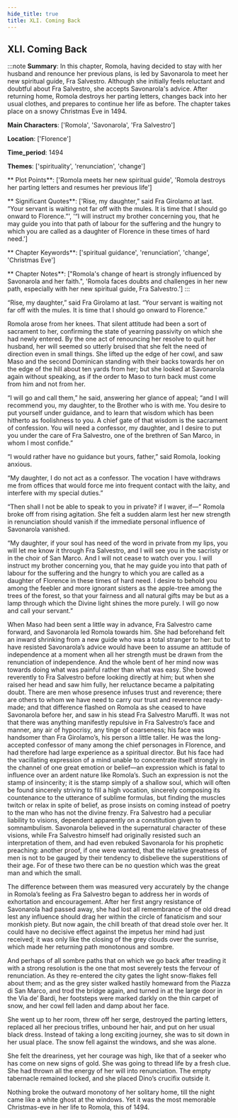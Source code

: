 ```yaml
---
hide_title: true
title: XLI. Coming Back
---
```

## XLI. Coming Back
:::note
**Summary**:
In this chapter, Romola, having decided to stay with her husband and renounce her previous plans, is led by Savonarola to meet her new spiritual guide, Fra Salvestro. Although she initially feels reluctant and doubtful about Fra Salvestro, she accepts Savonarola's advice. After returning home, Romola destroys her parting letters, changes back into her usual clothes, and prepares to continue her life as before. The chapter takes place on a snowy Christmas Eve in 1494.

**Main Characters**:
['Romola', 'Savonarola', 'Fra Salvestro']

**Location**:
['Florence']

**Time_period**:
1494

**Themes**:
['spirituality', 'renunciation', 'change']

** Plot Points**:
['Romola meets her new spiritual guide', 'Romola destroys her parting letters and resumes her previous life']

** Significant Quotes**:
['Rise, my daughter,” said Fra Girolamo at last. “Your servant is waiting not far off with the mules. It is time that I should go onward to Florence.”', '“I will instruct my brother concerning you, that he may guide you into that path of labour for the suffering and the hungry to which you are called as a daughter of Florence in these times of hard need.']

** Chapter Keywords**:
['spiritual guidance', 'renunciation', 'change', 'Christmas Eve']

** Chapter Notes**:
["Romola's change of heart is strongly influenced by Savonarola and her faith.", 'Romola faces doubts and challenges in her new path, especially with her new spiritual guide, Fra Salvestro.']
:::


“Rise, my daughter,” said Fra Girolamo at last. “Your servant is waiting not far off with the mules. It is time that I should go onward to Florence.” 

Romola arose from her knees. That silent attitude had been a sort of sacrament to her, confirming the state of yearning passivity on which she had newly entered. By the one act of renouncing her resolve to quit her husband, her will seemed so utterly bruised that she felt the need of direction even in small things. She lifted up the edge of her cowl, and saw Maso and the second Dominican standing with their backs towards her on the edge of the hill about ten yards from her; but she looked at Savonarola again without speaking, as if the order to Maso to turn back must come from him and not from her. 

“I will go and call them,” he said, answering her glance of appeal; “and I will recommend you, my daughter, to the Brother who is with me. You desire to put yourself under guidance, and to learn that wisdom which has been hitherto as foolishness to you. A chief gate of that wisdom is the sacrament of confession. You will need a confessor, my daughter, and I desire to put you under the care of Fra Salvestro, one of the brethren of San Marco, in whom I most confide.” 

“I would rather have no guidance but yours, father,” said Romola, looking anxious. 

“My daughter, I do not act as a confessor. The vocation I have withdraws me from offices that would force me into frequent contact with the laity, and interfere with my special duties.” 

“Then shall I not be able to speak to you in private? if I waver, if—” Romola broke off from rising agitation. She felt a sudden alarm lest her new strength in renunciation should vanish if the immediate personal influence of Savonarola vanished. 

“My daughter, if your soul has need of the word in private from my lips, you will let me know it through Fra Salvestro, and I will see you in the sacristy or in the choir of San Marco. And I will not cease to watch over you. I will instruct my brother concerning you, that he may guide you into that path of labour for the suffering and the hungry to which you are called as a daughter of Florence in these times of hard need. I desire to behold you among the feebler and more ignorant sisters as the apple-tree among the trees of the forest, so that your fairness and all natural gifts may be but as a lamp through which the Divine light shines the more purely. I will go now and call your servant.” 

When Maso had been sent a little way in advance, Fra Salvestro came forward, and Savonarola led Romola towards him. She had beforehand felt an inward shrinking from a new guide who was a total stranger to her: but to have resisted Savonarola’s advice would have been to assume an attitude of independence at a moment when all her strength must be drawn from the renunciation of independence. And the whole bent of her mind now was towards doing what was painful rather than what was easy. She bowed reverently to Fra Salvestro before looking directly at him; but when she raised her head and saw him fully, her reluctance became a palpitating doubt. There are men whose presence infuses trust and reverence; there are others to whom we have need to carry our trust and reverence ready-made; and that difference flashed on Romola as she ceased to have Savonarola before her, and saw in his stead Fra Salvestro Maruffi. It was not that there was anything manifestly repulsive in Fra Salvestro’s face and manner, any air of hypocrisy, any tinge of coarseness; his face was handsomer than Fra Girolamo’s, his person a little taller. He was the long-accepted confessor of many among the chief personages in Florence, and had therefore had large experience as a spiritual director. But his face had the vacillating expression of a mind unable to concentrate itself strongly in the channel of one great emotion or belief—an expression which is fatal to influence over an ardent nature like Romola’s. Such an expression is not the stamp of insincerity; it is the stamp simply of a shallow soul, which will often be found sincerely striving to fill a high vocation, sincerely composing its countenance to the utterance of sublime formulas, but finding the muscles twitch or relax in spite of belief, as prose insists on coming instead of poetry to the man who has not the divine frenzy. Fra Salvestro had a peculiar liability to visions, dependent apparently on a constitution given to somnambulism. Savonarola believed in the supernatural character of these visions, while Fra Salvestro himself had originally resisted such an interpretation of them, and had even rebuked Savonarola for his prophetic preaching: another proof, if one were wanted, that the relative greatness of men is not to be gauged by their tendency to disbelieve the superstitions of their age. For of these two there can be no question which was the great man and which the small. 

The difference between them was measured very accurately by the change in Romola’s feeling as Fra Salvestro began to address her in words of exhortation and encouragement. After her first angry resistance of Savonarola had passed away, she had lost all remembrance of the old dread lest any influence should drag her within the circle of fanaticism and sour monkish piety. But now again, the chill breath of that dread stole over her. It could have no decisive effect against the impetus her mind had just received; it was only like the closing of the grey clouds over the sunrise, which made her returning path monotonous and sombre. 

And perhaps of all sombre paths that on which we go back after treading it with a strong resolution is the one that most severely tests the fervour of renunciation. As they re-entered the city gates the light snow-flakes fell about them; and as the grey sister walked hastily homeward from the Piazza di San Marco, and trod the bridge again, and turned in at the large door in the Via de’ Bardi, her footsteps were marked darkly on the thin carpet of snow, and her cowl fell laden and damp about her face. 

She went up to her room, threw off her serge, destroyed the parting letters, replaced all her precious trifles, unbound her hair, and put on her usual black dress. Instead of taking a long exciting journey, she was to sit down in her usual place. The snow fell against the windows, and she was alone. 

She felt the dreariness, yet her courage was high, like that of a seeker who has come on new signs of gold. She was going to thread life by a fresh clue. She had thrown all the energy of her will into renunciation. The empty tabernacle remained locked, and she placed Dino’s crucifix outside it. 

Nothing broke the outward monotony of her solitary home, till the night came like a white ghost at the windows. Yet it was the most memorable Christmas-eve in her life to Romola, this of 1494. 

